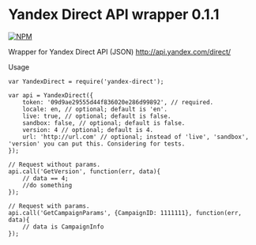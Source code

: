 Yandex Direct API wrapper 0.1.1
====================
[![NPM](https://nodei.co/npm/yandex-direct.png?stars&downloads)](https://nodei.co/npm/yandex-direct/)

Wrapper for Yandex Direct API (JSON) http://api.yandex.com/direct/

Usage
```
var YandexDirect = require('yandex-direct');

var api = YandexDirect({
    token: '09d9ae29555d44f836020e286d99892', // required.
    locale: en, // optional; default is 'en'.
    live: true, // optional; default is false.
    sandbox: false, // optional; default is false.
    version: 4 // optional; default is 4.
    url: 'http://url.com' // optional; instead of 'live', 'sandbox', 'version' you can put this. Considering for tests.
});

// Request without params.
api.call('GetVersion', function(err, data){
    // data == 4;
    //do something
});

// Request with params.
api.call('GetCampaignParams', {CampaignID: 1111111}, function(err, data){
    // data is CampaignInfo
});
```